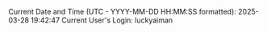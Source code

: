 Current Date and Time (UTC - YYYY-MM-DD HH:MM:SS formatted): 2025-03-28 19:42:47
Current User's Login: luckyaiman

